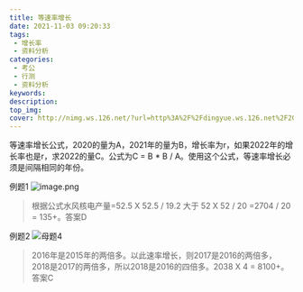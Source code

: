 ```yaml
---
title: 等速率增长
date: 2021-11-03 09:20:33
tags:
 - 增长率
 - 资料分析
categories:
 - 考公
 - 行测
 - 资料分析
keywords:
description:
top_img:
cover: http://nimg.ws.126.net/?url=http%3A%2F%2Fdingyue.ws.126.net%2F2021%2F1018%2Fe4d107e8j00r14rgf0046c000xc00pfc.jpg&thumbnail=650x2147483647&quality=80&type=jpg
---
```

等速率增长公式，2020的量为A，2021年的量为B，增长率为r，如果2022年的增长率也是r，求2022的量C。公式为C = B * B / A。使用这个公式，等速率增长必须是间隔相同的年份。

例题1
![image.png](http://tva1.sinaimg.cn/large/005SoUZ5ly1gw22y7u71wj30kw0cgjva.jpg)

> 根据公式水风核电产量=52.5 X 52.5 / 19.2 大于 52 X 52 / 20 =2704 / 20 = 135+。答案D 

例题2
![母题4](http://tva1.sinaimg.cn/large/005SoUZ5ly1gw22hnh36aj30ji09btca.jpg)

> 2016年是2015年的两倍多。以此速率增长，则2017是2016的两倍多，2018是2017的两倍多，所以2018是2016的四倍多。2038 X 4 = 8100+。答案C